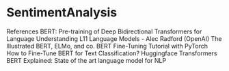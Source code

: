 # SentimentAnalysis
References
BERT: Pre-training of Deep Bidirectional Transformers for Language Understanding
L11 Language Models - Alec Radford (OpenAI)
The Illustrated BERT, ELMo, and co.
BERT Fine-Tuning Tutorial with PyTorch
How to Fine-Tune BERT for Text Classification?
Huggingface Transformers
BERT Explained: State of the art language model for NLP
